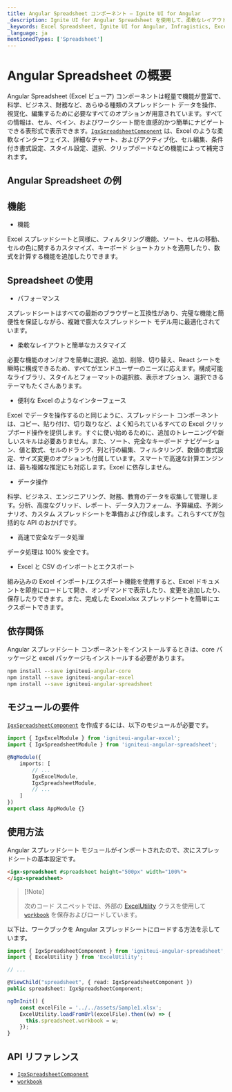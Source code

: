 ```yaml
---
title: Angular Spreadsheet コンポーネント – Ignite UI for Angular
_description: Ignite UI for Angular Spreadsheet を使用して、柔軟なレイアウト、簡単なカスタマイズ オプション、Excel のような便利なインターフェイスを利用できます。表データを好きなように管理できます。
_keywords: Excel Spreadsheet, Ignite UI for Angular, Infragistics, Excel スプレッドシート, インフラジスティックス
_language: ja
mentionedTypes: ['Spreadsheet']
---
```


# Angular Spreadsheet の概要

Angular Spreadsheet (Excel ビューア) コンポーネントは軽量で機能が豊富で、科学、ビジネス、財務など、あらゆる種類のスプレッドシート データを操作、視覚化、編集するために必要なすべてのオプションが用意されています。すべての情報は、セル、ペイン、およびワークシート間を直感的かつ簡単にナビゲートできる表形式で表示できます。[`IgxSpreadsheetComponent`]({environment:dvApiBaseUrl}/products/ignite-ui-angular/api/docs/typescript/latest/classes/igniteui_angular_spreadsheet.igxspreadsheetcomponent.html) は、Excel のような柔軟なインターフェイス、詳細なチャート、およびアクティブ化、セル編集、条件付き書式設定、スタイル設定、選択、クリップボードなどの機能によって補完されます。

## Angular Spreadsheet の例

<code-view style="height: 500px" alt="Angular Spreadsheet の例"
           data-demos-base-url="{environment:dvDemosBaseUrl}"
                    iframe-src="{environment:dvDemosBaseUrl}/excel/spreadsheet/overview"
                                                 github-src="excel/spreadsheet/overview">
</code-view>


<div class="divider--half"></div>

## 機能

*   機能

Excel スプレッドシートと同様に、フィルタリング機能、ソート、セルの移動、セルの色に関するカスタマイズ、キーボード ショートカットを適用したり、数式を計算する機能を追加したりできます。

## Spreadsheet の使用

*   パフォーマンス

スプレッドシートはすべての最新のブラウザーと互換性があり、完璧な機能と簡便性を保証しながら、複雑で膨大なスプレッドシート モデル用に最適化されています。

*   柔軟なレイアウトと簡単なカスタマイズ

必要な機能のオン/オフを簡単に選択、追加、削除、切り替え、React シートを瞬時に構成できるため、すべてがエンドユーザーのニーズに応えます。構成可能なライブラリ、スタイルとフォーマットの選択肢、表示オプション、選択できるテーマもたくさんあります。

*   便利な Excel のようなインターフェース

Excel でデータを操作するのと同じように、スプレッドシート コンポーネントは、コピー、貼り付け、切り取りなど、よく知られているすべての Excel クリップボード操作を提供します。すぐに使い始めるために、追加のトレーニングや新しいスキルは必要ありません。また、ソート、完全なキーボード ナビゲーション、値と数式、セルのドラッグ、列と行の編集、フィルタリング、数値の書式設定、サイズ変更のオプションも付属しています。スマートで高速な計算エンジンは、最も複雑な推定にも対応します。Excel に依存しません。

*   データ操作

科学、ビジネス、エンジニアリング、財務、教育のデータを収集して管理します。分析、高度なグリッド、レポート、データ入力フォーム、予算編成、予測シナリオ、カスタム スプレッドシートを準備および作成します。これらすべてが包括的な API のおかげです。

*   高速で安全なデータ処理

データ処理は 100% 安全です。

*   Excel と CSV のインポートとエクスポート

組み込みの Excel インポート/エクスポート機能を使用すると、Excel ドキュメントを即座にロードして開き、オンデマンドで表示したり、変更を追加したり、保存したりできます。また、完成した Excel.xlsx スプレッドシートを簡単にエクスポートできます。

## 依存関係

Angular スプレッドシート コンポーネントをインストールするときは、core パッケージと excel パッケージもインストールする必要があります。

```cmd
npm install --save igniteui-angular-core
npm install --save igniteui-angular-excel
npm install --save igniteui-angular-spreadsheet
```

## モジュールの要件

[`IgxSpreadsheetComponent`]({environment:dvApiBaseUrl}/products/ignite-ui-angular/api/docs/typescript/latest/classes/igniteui_angular_spreadsheet.igxspreadsheetcomponent.html) を作成するには、以下のモジュールが必要です。

```ts
import { IgxExcelModule } from 'igniteui-angular-excel';
import { IgxSpreadsheetModule } from 'igniteui-angular-spreadsheet';

@NgModule({
    imports: [
        // ...
        IgxExcelModule,
        IgxSpreadsheetModule,
        // ...
    ]
})
export class AppModule {}
```

<div class="divider--half"></div>

## 使用方法

Angular スプレッドシート モジュールがインポートされたので、次にスプレッドシートの基本設定です。

```html
<igx-spreadsheet #spreadsheet height="500px" width="100%">
</igx-spreadsheet>
```

> \[!Note]
>
> 次のコード スニペットでは、外部の [ExcelUtility](excel-utility.md) クラスを使用して [`workbook`]({environment:dvApiBaseUrl}/products/ignite-ui-angular/api/docs/typescript/latest/classes/igniteui_angular_spreadsheet.igxspreadsheetcomponent.html#workbook) を保存およびロードしています。

以下は、ワークブックを Angular スプレッドシートにロードする方法を示しています。

```ts
import { IgxSpreadsheetComponent } from 'igniteui-angular-spreadsheet';
import { ExcelUtility } from 'ExcelUtility';

// ...

@ViewChild("spreadsheet", { read: IgxSpreadsheetComponent })
public spreadsheet: IgxSpreadsheetComponent;

ngOnInit() {
    const excelFile = '../../assets/Sample1.xlsx';
    ExcelUtility.loadFromUrl(excelFile).then((w) => {
      this.spreadsheet.workbook = w;
    });
}
```

## API リファレンス

*   [`IgxSpreadsheetComponent`]({environment:dvApiBaseUrl}/products/ignite-ui-angular/api/docs/typescript/latest/classes/igniteui_angular_spreadsheet.igxspreadsheetcomponent.html)
*   [`workbook`]({environment:dvApiBaseUrl}/products/ignite-ui-angular/api/docs/typescript/latest/classes/igniteui_angular_spreadsheet.igxspreadsheetcomponent.html#workbook)
